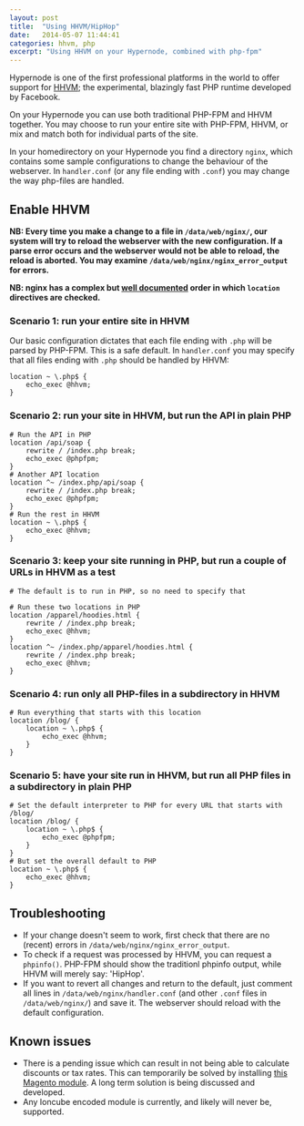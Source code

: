 ```yaml
---
layout: post
title:  "Using HHVM/HipHop"
date:   2014-05-07 11:44:41
categories: hhvm, php
excerpt: "Using HHVM on your Hypernode, combined with php-fpm"
---
```


Hypernode is one of the first professional platforms in the world to offer support for [HHVM](http://hhvm.com/); the experimental, blazingly fast PHP runtime developed by Facebook.

On your Hypernode you can use both traditional PHP-FPM and HHVM together. You may choose to run your entire site with PHP-FPM, HHVM, or mix and match both for individual parts of the site.

In your homedirectory on your Hypernode you find a directory `nginx`, which contains some sample configurations to change the behaviour of the webserver. In `handler.conf` (or any file ending with `.conf`) you may change the way php-files are handled.


## Enable HHVM

__NB: Every time you make a change to a file in `/data/web/nginx/`, our system will try to reload the webserver with the new configuration. If a parse error occurs and the webserver would not be able to reload, the reload is aborted. You may examine `/data/web/nginx/nginx_error_output` for errors.__

__NB: nginx has a complex but [well documented](http://nginx.org/en/docs/http/ngx_http_core_module.html#location) order in which `location` directives are checked.__



### Scenario 1: run your entire site in HHVM

Our basic configuration dictates that each file ending with `.php` will be parsed by PHP-FPM. This is a safe default. In `handler.conf` you may specify that all files ending with `.php` should be handled by HHVM:

```
location ~ \.php$ {
    echo_exec @hhvm;
}
```

### Scenario 2: run your site in HHVM, but run the API in plain PHP


```
# Run the API in PHP
location /api/soap {
    rewrite / /index.php break;
    echo_exec @phpfpm;
}
# Another API location
location ^~ /index.php/api/soap {
    rewrite / /index.php break;
    echo_exec @phpfpm;
}
# Run the rest in HHVM
location ~ \.php$ {
    echo_exec @hhvm;
}
```


### Scenario 3: keep your site running in PHP, but run a couple of URLs in HHVM as a test

```
# The default is to run in PHP, so no need to specify that

# Run these two locations in PHP
location /apparel/hoodies.html {
    rewrite / /index.php break;
    echo_exec @hhvm;
}
location ^~ /index.php/apparel/hoodies.html {
    rewrite / /index.php break;
    echo_exec @hhvm;
}
```


### Scenario 4: run only all PHP-files in a subdirectory in HHVM

```
# Run everything that starts with this location
location /blog/ {
    location ~ \.php$ {
        echo_exec @hhvm;
    }
}
```

### Scenario 5: have your site run in HHVM, but run all PHP files in a subdirectory in plain PHP

```
# Set the default interpreter to PHP for every URL that starts with /blog/
location /blog/ {
    location ~ \.php$ {
        echo_exec @phpfpm;
    }
}
# But set the overall default to PHP
location ~ \.php$ {
    echo_exec @hhvm;
}
```

## Troubleshooting
* If your change doesn't seem to work, first check that there are no (recent) errors in `/data/web/nginx/nginx_error_output`.
* To check if a request was processed by HHVM, you can request a `phpinfo()`. PHP-FPM should show the traditionl phpinfo output, while HHVM will merely say: 'HipHop'.
* If you want to revert all changes and return to the default, just comment all lines in `/data/web/nginx/handler.conf` (and other `.conf` files in `/data/web/nginx/`) and save it. The webserver should reload with the default configuration.


## Known issues

* There is a pending issue which can result in not being able to calculate discounts or tax rates. This can temporarily be solved by installing [this Magento module](https://github.com/danslo/Rubic_FixTotalSorting). A long term solution is being discussed and developed.
* Any Ioncube encoded module is currently, and likely will never be, supported.

